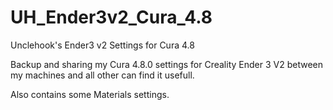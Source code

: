 # UH_Ender3v2_Cura_4.8
Unclehook's Ender3 v2 Settings for Cura 4.8

Backup and sharing my Cura 4.8.0 settings for Creality Ender 3 V2 between my machines and all other can find it usefull.

Also contains some Materials settings.
